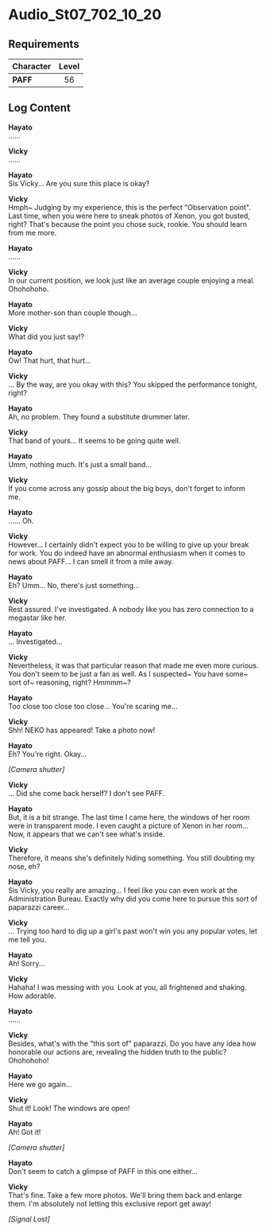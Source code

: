 # Audio_St07_702_10_20
## Requirements
|Character|Level|
|---------|:---:|
|**PAFF** | 56  |

## Log Content
**Hayato**<br>
......

**Vicky**<br>
......

**Hayato**<br>
Sis Vicky... Are you sure this place is okay?

**Vicky**<br>
Hmph\~ Judging by my experience, this is the perfect "Observation point". Last time, when you were here to sneak photos of Xenon, you got busted, right? That's because the point you chose suck, rookie. You should learn from me more.

**Hayato**<br>
......

**Vicky**<br>
In our current position, we look just like an average couple enjoying a meal. Ohohohoho.

**Hayato**<br>
More mother\-son than couple though...

**Vicky**<br>
What did you just say!?

**Hayato**<br>
Ow! That hurt, that hurt...

**Vicky**<br>
... By the way, are you okay with this? You skipped the performance tonight, right?

**Hayato**<br>
Ah, no problem. They found a substitute drummer later.

**Vicky**<br>
That band of yours... It seems to be going quite well.

**Hayato**<br>
Umm, nothing much. It's just a small band...

**Vicky**<br>
If you come across any gossip about the big boys, don't forget to inform me.

**Hayato**<br>
...... Oh.

**Vicky**<br>
However... I certainly didn't expect you to be willing to give up your break for work. You do indeed have an abnormal enthusiasm when it comes to news about PAFF... I can smell it from a mile away.

**Hayato**<br>
Eh? Umm... No, there's just something...

**Vicky**<br>
Rest assured. I've investigated. A nobody like you has zero connection to a megastar like her.

**Hayato**<br>
... Investigated...

**Vicky**<br>
Nevertheless, it was that particular reason that made me even more curious. You don't seem to be just a fan as well. As I suspected\~ You have some\~ sort of\~ reasoning, right? Hmmmm\~?

**Hayato**<br>
Too close too close too close... You're scaring me...

**Vicky**<br>
Shh! NEKO has appeared! Take a photo now!

**Hayato**<br>
Eh? You're right. Okay...

*\[Camera shutter\]*

**Vicky**<br>
... Did she come back herself? I don't see PAFF.

**Hayato**<br>
But, it is a bit strange. The last time I came here, the windows of her room were in transparent mode. I even caught a picture of Xenon in her room... Now, it appears that we can't see what's inside.

**Vicky**<br>
Therefore, it means she's definitely hiding something. You still doubting my nose, eh?

**Hayato**<br>
Sis Vicky, you really are amazing... I feel like you can even work at the Administration Bureau. Exactly why did you come here to pursue this sort of paparazzi career...

**Vicky**<br>
... Trying too hard to dig up a girl's past won't win you any popular votes, let me tell you.

**Hayato**<br>
Ah! Sorry...

**Vicky**<br>
Hahaha! I was messing with you. Look at you, all frightened and shaking. How adorable.

**Hayato**<br>
......

**Vicky**<br>
Besides, what's with the "this sort of" paparazzi. Do you have any idea how honorable our actions are, revealing the hidden truth to the public? Ohohohoho!

**Hayato**<br>
Here we go again...

**Vicky**<br>
Shut it! Look! The windows are open!

**Hayato**<br>
Ah! Got it!

*\[Camera shutter\]*

**Hayato**<br>
Don't seem to catch a glimpse of PAFF in this one either...

**Vicky**<br>
That's fine. Take a few more photos. We'll bring them back and enlarge them. I'm absolutely not letting this exclusive report get away!

*[Signal Lost]*